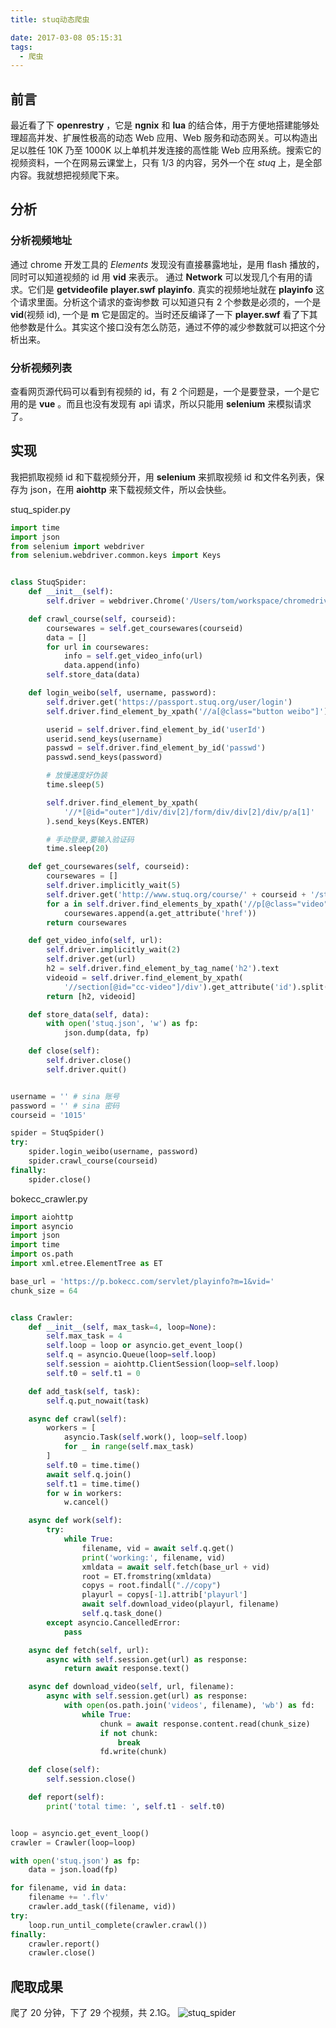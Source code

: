 ```yaml
---
title: stuq动态爬虫

date: 2017-03-08 05:15:31
tags:
  - 爬虫
---
```


## 前言

最近看了下 **openrestry** ，它是 **ngnix** 和 **lua** 的结合体，用于方便地搭建能够处理超高并发、扩展性极高的动态 Web 应用、Web 服务和动态网关。可以构造出足以胜任 10K 乃至 1000K 以上单机并发连接的高性能 Web 应用系统。搜索它的视频资料，一个在网易云课堂上，只有 1/3 的内容，另外一个在 _stuq_ 上，是全部内容。我就想把视频爬下来。

## 分析

### 分析视频地址

通过 chrome 开发工具的 _Elements_ 发现没有直接暴露地址，是用 flash 播放的，同时可以知道视频的 id 用 **vid** 来表示。
通过 **Network** 可以发现几个有用的请求。它们是 **getvideofile** **player.swf** **playinfo**.
真实的视频地址就在 **playinfo** 这个请求里面。分析这个请求的查询参数
可以知道只有 2 个参数是必须的，一个是 **vid**(视频 id), 一个是 **m** 它是固定的。当时还反编译了一下 **player.swf** 看了下其他参数是什么。其实这个接口没有怎么防范，通过不停的减少参数就可以把这个分析出来。

### 分析视频列表

查看网页源代码可以看到有视频的 id，有 2 个问题是，一个是要登录，一个是它用的是 **vue** 。而且也没有发现有 api 请求，所以只能用 **selenium** 来模拟请求了。

## 实现

我把抓取视频 id 和下载视频分开，用 **selenium** 来抓取视频 id 和文件名列表，保存为 json，在用 **aiohttp** 来下载视频文件，所以会快些。

stuq_spider.py

```python
import time
import json
from selenium import webdriver
from selenium.webdriver.common.keys import Keys


class StuqSpider:
    def __init__(self):
        self.driver = webdriver.Chrome('/Users/tom/workspace/chromedriver')

    def crawl_course(self, courseid):
        coursewares = self.get_coursewares(courseid)
        data = []
        for url in coursewares:
            info = self.get_video_info(url)
            data.append(info)
        self.store_data(data)

    def login_weibo(self, username, password):
        self.driver.get('https://passport.stuq.org/user/login')
        self.driver.find_element_by_xpath('//a[@class="button weibo"]').click()

        userid = self.driver.find_element_by_id('userId')
        userid.send_keys(username)
        passwd = self.driver.find_element_by_id('passwd')
        passwd.send_keys(password)

        # 放慢速度好伪装
        time.sleep(5)

        self.driver.find_element_by_xpath(
            '//*[@id="outer"]/div/div[2]/form/div/div[2]/div/p/a[1]'
        ).send_keys(Keys.ENTER)

        # 手动登录,要输入验证码
        time.sleep(20)

    def get_coursewares(self, courseid):
        coursewares = []
        self.driver.implicitly_wait(5)
        self.driver.get('http://www.stuq.org/course/' + courseid + '/study')
        for a in self.driver.find_elements_by_xpath('//p[@class="video"]/a'):
            coursewares.append(a.get_attribute('href'))
        return coursewares

    def get_video_info(self, url):
        self.driver.implicitly_wait(2)
        self.driver.get(url)
        h2 = self.driver.find_element_by_tag_name('h2').text
        videoid = self.driver.find_element_by_xpath(
            '//section[@id="cc-video"]/div').get_attribute('id').split('_')[2]
        return [h2, videoid]

    def store_data(self, data):
        with open('stuq.json', 'w') as fp:
            json.dump(data, fp)

    def close(self):
        self.driver.close()
        self.driver.quit()


username = '' # sina 账号
password = '' # sina 密码
courseid = '1015'

spider = StuqSpider()
try:
    spider.login_weibo(username, password)
    spider.crawl_course(courseid)
finally:
    spider.close()
```

bokecc_crawler.py

```python
import aiohttp
import asyncio
import json
import time
import os.path
import xml.etree.ElementTree as ET

base_url = 'https://p.bokecc.com/servlet/playinfo?m=1&vid='
chunk_size = 64


class Crawler:
    def __init__(self, max_task=4, loop=None):
        self.max_task = 4
        self.loop = loop or asyncio.get_event_loop()
        self.q = asyncio.Queue(loop=self.loop)
        self.session = aiohttp.ClientSession(loop=self.loop)
        self.t0 = self.t1 = 0

    def add_task(self, task):
        self.q.put_nowait(task)

    async def crawl(self):
        workers = [
            asyncio.Task(self.work(), loop=self.loop)
            for _ in range(self.max_task)
        ]
        self.t0 = time.time()
        await self.q.join()
        self.t1 = time.time()
        for w in workers:
            w.cancel()

    async def work(self):
        try:
            while True:
                filename, vid = await self.q.get()
                print('working:', filename, vid)
                xmldata = await self.fetch(base_url + vid)
                root = ET.fromstring(xmldata)
                copys = root.findall(".//copy")
                playurl = copys[-1].attrib['playurl']
                await self.download_video(playurl, filename)
                self.q.task_done()
        except asyncio.CancelledError:
            pass

    async def fetch(self, url):
        async with self.session.get(url) as response:
            return await response.text()

    async def download_video(self, url, filename):
        async with self.session.get(url) as response:
            with open(os.path.join('videos', filename), 'wb') as fd:
                while True:
                    chunk = await response.content.read(chunk_size)
                    if not chunk:
                        break
                    fd.write(chunk)

    def close(self):
        self.session.close()

    def report(self):
        print('total time: ', self.t1 - self.t0)


loop = asyncio.get_event_loop()
crawler = Crawler(loop=loop)

with open('stuq.json') as fp:
    data = json.load(fp)

for filename, vid in data:
    filename += '.flv'
    crawler.add_task((filename, vid))
try:
    loop.run_until_complete(crawler.crawl())
finally:
    crawler.report()
    crawler.close()
```

## 爬取成果

爬了 20 分钟，下了 29 个视频，共 2.1G。
![stuq_spider](/assert/2017-03-08-stuq.png)
